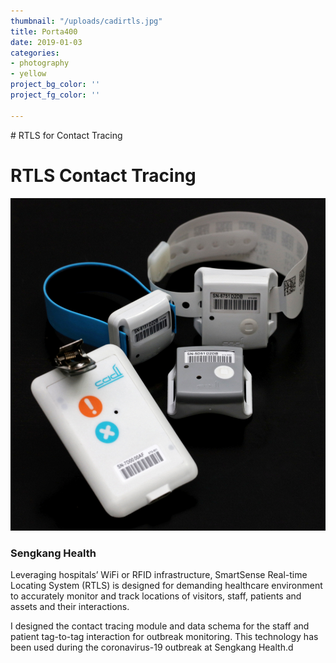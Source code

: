 ```yaml
---
thumbnail: "/uploads/cadirtls.jpg"
title: Porta400
date: 2019-01-03
categories:
- photography
- yellow
project_bg_color: ''
project_fg_color: ''

---
```

\# RTLS for Contact Tracing

# RTLS Contact Tracing

![](/uploads/cadirtls.jpg)

### Sengkang Health

Leveraging hospitals’ WiFi or RFID infrastructure, SmartSense Real-time Locating System (RTLS) is designed for demanding healthcare environment to accurately monitor and track locations of visitors, staff, patients and assets and their interactions.

I designed the contact tracing module and data schema for the staff and patient tag-to-tag interaction for outbreak monitoring. This technology has been used during the coronavirus-19 outbreak at Sengkang Health.d
